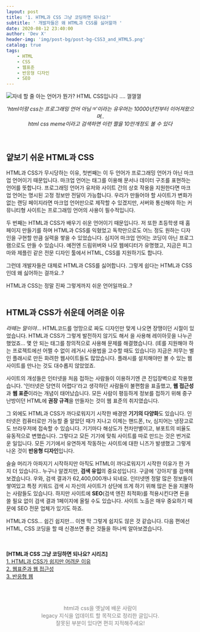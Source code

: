 ```yaml
---
layout: post
title: '1. HTML과 CSS 그냥 코딩하면 되나요?'
subtitle: ' 개발자들은 왜 HTML과 CSS를 싫어할까 '
date: 2020-08-12 23:40:00
author: 'Dev X'
header-img: 'img/post-bg/post-bg-CSS3_and_HTML5.png'
catalog: true
tags:
    - HTML
    - CSS
    - 웹표준
    - 반응형 디자인
    - SEO
---
```


![자네 할 줄 아는 언어가 뭔가? HTML CSS입니다 .... 껄껄껄](https://i.ibb.co/pfYJQnM/image.jpg)
_<center>'html이랑 css는 프로그래밍 언어 아님ㅋ'이라는 유우머는 10000년전부터 이어져왔으며..</center>_
_<center>html css meme이라고 검색하면 이런 짤을 10만개정도 볼 수 있다</center>_
<br/><br/>

## 얕보기 쉬운 HTML과 CSS

HTML과 CSS가 무시당하는 이유, 첫번째는 이 두 언어가 프로그래밍 언어가 아닌 마크업 언어이기 때문입니다. 마크업 언어는 태그를 이용해 문서나 데이터 구조를 표현하는 언어를 뜻합니다. 프로그래밍 언어가 유저와 사이트 간의 상호 작용을 지원한다면 마크업 언어는 명시된 고정 정보만 전달이 가능합니다. 우리가 만들어야 할 사이트가 변화가 없는 랜딩 페이지라면 마크업 언어만으로 제작할 수 있겠지만, 서버와 통신해야 하는 커뮤니티형 사이트는 프로그래밍 언어의 사용이 필수적입니다.

두 번째는 HTML과 CSS가 배우기 쉬운 언어이기 때문입니다. 저 또한 초등학생 때 홈페이지 만들기를 하며 HTML과 CSS를 익혔었고 독학만으로도 어느 정도 원하는 디자인을 구현할 만큼 실력을 쌓을 수 있었습니다. 심지어 마크업 언어는 코딩이 아닌 프로그램으로도 만들 수 있습니다. 예전엔 드림위버와 나모 웹에디터가 유명했고, 지금은 피그마와 제플린 같은 전문 디자인 툴에서 HTML, CSS를 지원하기도 합니다.

그런데 개발자들은 대체로 HTML과 CSS를 싫어합니다. 그렇게 쉽다는 HTML과 CSS인데 왜 싫어하는 걸까요..?

HTML과 CSS는 정말 진짜 그렇게까지 쉬운 언어일까요..?
<br/><br/>

## HTML과 CSS가 쉬운데 어려운 이유

_라떼는 말이야..._ HTML코드를 엉망으로 짜도 디자인만 맞게 나오면 장땡이던 시절이 있었습니다. HTML과 CSS가 그렇게 발전하지 않기도 해서 <table>을 사용해 레이아웃을 나누곤 했었죠... 몇 안 되는 태그를 창의적으로 사용해 문제를 해결했습니다. (IE를 지원해야 하는 프로젝트에선 어쩔 수 없이 레거시 사용법을 고수할 때도 있습니다) 지금은 저무는 별인 플래시로 만든 화려한 웹사이트들도 많았습니다. 플래시를 설치해야만 볼 수 있는 웹사이트를 만나는 것도 대수롭지 않았었죠.

사이트의 개성들은 인터넷을 처음 접하는 사람들이 이용하기엔 큰 진입장벽으로 작용했습니다. '인터넷은 당연히 어렵다'라고 생각하던 사람들이 불편함을 표출했고, **웹 접근성**과 **웹 표준**이라는 개념이 태어났습니다. 모든 사람이 평등하게 정보를 접하기 위해 중구난방이던 HTML에 **권장 규격**을 만들자는 것이 웹 표준의 취지였습니다.

그 외에도 HTML과 CSS가 까다로워지기 시작한 배경엔 **기기의 다양화**도 있습니다. 인터넷은 컴퓨터로만 가능할 줄 알았던 때가 지나고 이제는 핸드폰, tv, 심지어는 냉장고로도 브라우저에 접속할 수 있습니다. 기기마다 해상도가 천차만별이고, 뷰포트의 비율도 유동적으로 변했습니다. 그렇다고 모든 기기에 맞춰 사이트를 따로 만드는 것은 번거로운 일입니다. 모든 기기에서 유연하게 작동하는 사이트에 대한 니즈가 발생했고 그렇게 나온 것이 **반응형 디자인**입니다.

슬슬 머리가 아파지기 시작하지만 아직도 HTML이 까다로워지기 시작한 이유가 한 가지 더 있습니다.. 누구나 알겠지만, **검색 유입**의 중요성입니다. 구글에 '강아지'를 검색해보겠습니다. 우와, 검색 결과가 62,400,000개나 되네요. 인터넷엔 정말 많은 정보들이 쌓여있고 특정 키워드 검색 시 자신의 사이트가 상단에 뜨게 하기 위해 많은 돈을 지불하는 사람들도 있습니다. 하지만 사이트에 **SEO**(검색 엔진 최적화)를 적용시킨다면 돈을 쓸 필요 없이 검색 결과 1페이지에 올릴 수도 있습니다. 사이트 노출은 매우 중요하기 때문에 SEO 전문 업체가 있기도 하죠.

HTML과 CSS... 쉽긴 쉽지만... 이젠 막 그렇게 쉽지도 않은 것 같습니다.
다음 편에선 HTML, CSS 코딩을 할 때 신경쓰면 좋은 것들을 하나씩 알아보겠습니다.
<br/><br/><br/>

**[HTML과 CSS 그냥 코딩하면 되나요? 시리즈]**  
[1. HTML과 CSS가 쉽지만 어려운 이유](https://dkje.github.io/2020/08/12/IsHTMLandCSSReallyEasy1/)  
[2. 웹표준과 웹 접근성](https://dkje.github.io/2020/08/12/IsHTMLandCSSReallyEasy2/)  
[3. 반응형 웹](https://dkje.github.io/2020/08/15/IsHTMLandCSSReallyEasy3/)
<br/><br/><br/><br/>

<center>
<span style="color:grey">
html과 css을 옛날에 배운 사람이<br/>
legacy 지식을 업데이트 할 목적으로 정리한 글입니다.<br/>  
잘못된 부분이 있다면 편히 지적해주세요!
</span></center>

<br/><br/>
